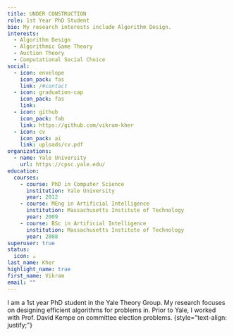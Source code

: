 ```yaml
---
title: UNDER CONSTRUCTION
role: 1st Year PhD Student
bio: My research interests include Algorithm Design.
interests:
  - Algorithm Design
  - Algorithmic Game Theory
  - Auction Theory
  - Computational Social Choice
social:
  - icon: envelope
    icon_pack: fas
    link: /#contact
  - icon: graduation-cap
    icon_pack: fas
    link: 
  - icon: github
    icon_pack: fab
    link: https://github.com/vikram-kher
  - icon: cv
    icon_pack: ai
    link: uploads/cv.pdf
organizations:
  - name: Yale University
    url: https://cpsc.yale.edu/
education:
  courses:
    - course: PhD in Computer Science
      institution: Yale University
      year: 2012
    - course: MEng in Artificial Intelligence
      institution: Massachusetts Institute of Technology
      year: 2009
    - course: BSc in Artificial Intelligence
      institution: Massachusetts Institute of Technology
      year: 2008
superuser: true
status:
  icon: ☕️
last_name: Kher
highlight_name: true
first_name: Vikram
email: ""
---
```


I am a 1st year PhD student in the Yale Theory Group. My research focuses on designing efficient algorithms for problems in. Prior to Yale, I worked with Prof. David Kempe on committee election problems. 
{style="text-align: justify;"}
